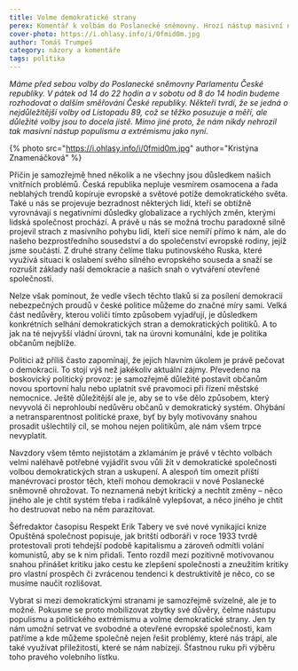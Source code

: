 ```yaml
---
title: Volme demokratické strany
perex: Komentář k volbám do Poslanecké sněmovny. Hrozí nástup masivní nástup populismu a extrémismu, pokusme se ho omezit.
cover-photo: https://i.ohlasy.info/i/0fmid0m.jpg
author: Tomáš Trumpeš
category: názory a komentáře
tags: politika
---
```


*Máme před sebou volby do Poslanecké sněmovny Parlamentu České republiky. V pátek od 14 do 22 hodin a v sobotu od 8 do 14 hodin budeme rozhodovat o dalším směřování České republiky. Někteří tvrdí, že se jedná o nejdůležitější volby od Listopadu 89, což se těžko posuzuje a měří, ale důležité volby jsou to docela jistě. Mimo jiné proto, že nám nikdy nehrozil tak masivní nástup populismu a extrémismu jako nyní.*

{% photo src="https://i.ohlasy.info/i/0fmid0m.jpg" author="Kristýna Znamenáčková" %}

Příčin je samozřejmě hned několik a ne všechny jsou důsledkem našich vnitřních problémů. Česká republika nepluje vesmírem osamocena a řada neblahých trendů kopíruje evropské a světové potíže demokratického světa. Také u nás se projevuje bezradnost některých lidí, kteří se obtížně vyrovnávají s negativními důsledky globalizace a rychlých změn, kterými lidská společnost prochází. A právě u nás se možná trochu paradoxně silně projevil strach z masivního pohybu lidí, kteří sice nemíří přímo k nám, ale do našeho bezprostředního sousedství a do společenství evropské rodiny, jejíž jsme součástí. Z druhé strany čelíme tlaku putinovského Ruska, které využívá situaci k oslabení svého silného evropského souseda a snaží se rozrušit základy naší demokracie a našich snah o vytváření otevřené společnosti.

Nelze však pominout, že vedle všech těchto tlaků si za posílení demokracii nebezpečných proudů v české politice můžeme do značné míry sami. Velká část nedůvěry, kterou voliči tímto způsobem vyjadřují, je důsledkem konkrétních selhání demokratických stran a demokratických politiků. A to jak na té nejvyšší vládní úrovni, tak na úrovni komunální, kde je politika občanům nejblíže.

Politici až příliš často zapomínají, že jejich hlavním úkolem je právě pečovat o demokracii. To stojí výš než jakékoliv aktuální zájmy. Převedeno na boskovický politický provoz: je samozřejmě důležité postavit občanům novou sportovní halu nebo uplatnit své pravomoci při řízení městské nemocnice. Ještě důležitější ale je, aby se to vše dělo způsobem, který nevyvolá či neprohloubí nedůvěru občanů v demokratický systém. Ohýbání a netransparentnost politické praxe, byť by byly motivovány snahou prosadit ušlechtilý cíl, se mohou nejen politikům, ale nám všem trpce nevyplatit.

Navzdory všem těmto nejistotám a zklamáním je právě v těchto volbách velmi naléhavě potřebné vyjádřit svou vůli žít v demokratické společnosti volbou demokratických stran a uskupení. A alespoň tím omezit příští manévrovací prostor těch, kteří mohou demokracii v nové Poslanecké sněmovně ohrožovat. To neznamená nebýt kritický a nechtít  změny – něco jiného ale je chtít systém třeba i radikálně vylepšovat, a něco jiného je chtít ho destruovat nebo na něm parazitovat. 

Šéfredaktor časopisu Respekt Erik Tabery ve své nové vynikající knize Opuštěná společnost popisuje, jak britští odboráři v roce 1933 tvrdě protestovali proti tehdejší podobě kapitalismu a zároveň odmítli volání komunistů, aby se k nim přidali. Tento rozdíl mezi pozitivně motivovanou snahou přinášet kritiku jako cestu ke zlepšení společnosti a zneužitím kritiky pro vlastní prospěch či zvrácenou tendenci k destruktivitě je něco, co se musíme naučit rozlišovat.

Vybrat si mezi demokratickými stranami je samozřejmě svízelné, ale je to možné. Pokusme se proto mobilizovat zbytky své důvěry, čelme nástupu populismu a politického extrémismu a volme demokratické strany. Jen ty nám umožní setrvat ve svobodné a otevřené evropské společnosti, kam patříme a kde můžeme společně nejen řešit problémy, které nás trápí, ale také využívat příležitostí, které se nám nabízejí. Šťastnou ruku při výběru toho pravého volebního lístku.
